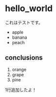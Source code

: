 # hello_world

これはテストです。
- apple
- banana
- peach

## conclusions
1. orange
1. grape
1. pine

1行追加したよ！
